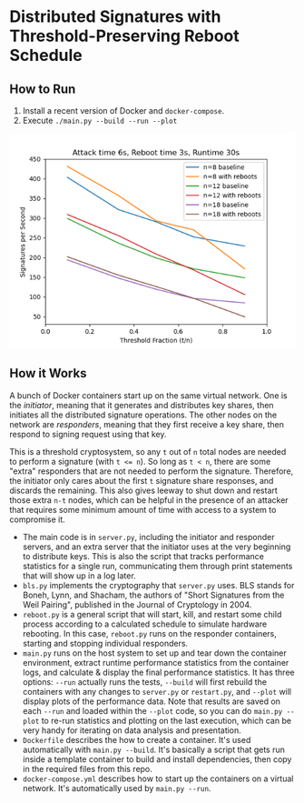 # Distributed Signatures with Threshold-Preserving Reboot Schedule

## How to Run

1. Install a recent version of Docker and `docker-compose`.
2. Execute `./main.py --build --run --plot`

![Example performance plot](plot.png)

## How it Works

A bunch of Docker containers start up on the same virtual network. One is the *initiator*, meaning that it generates and distributes key shares, then initiates all the distributed signature operations. The other nodes on the network are *responders*, meaning that they first receive a key share, then respond to signing request using that key.

This is a threshold cryptosystem, so any `t` out of `n` total nodes are needed to perform a signature (with `t <= n`). So long as `t < n`, there are some "extra" responders that are not needed to perform the signature. Therefore, the initiator only cares about the first `t` signature share responses, and discards the remaining. This also gives leeway to shut down and restart those extra `n-t` nodes, which can be helpful in the presence of an attacker that requires some minimum amount of time with access to a system to compromise it.

- The main code is in `server.py`, including the initiator and responder servers, and an extra server that the initiator uses at the very beginning to distribute keys. This is also the script that tracks performance statistics for a single run, communicating them through print statements that will show up in a log later.
- `bls.py` implements the cryptography that `server.py` uses. BLS stands for Boneh, Lynn, and Shacham, the authors of "Short Signatures from the Weil Pairing", published in the Journal of Cryptology in 2004.
- `reboot.py` is a general script that will start, kill, and restart some child process according to a calculated schedule to simulate hardware rebooting. In this case, `reboot.py` runs on the responder containers, starting and stopping individual responders.
- `main.py` runs on the host system to set up and tear down the container environment, extract runtime performance statistics from the container logs, and calculate & display the final performance statistics. It has three options: `--run` actually runs the tests, `--build` will first rebuild the containers with any changes to `server.py` or `restart.py`, and `--plot` will display plots of the performance data. Note that results are saved on each `--run` and loaded within the `--plot` code, so you can do `main.py --plot` to re-run statistics and plotting on the last execution, which can be very handy for iterating on data analysis and presentation.
- `Dockerfile` describes the how to create a container. It's used automatically with `main.py --build`. It's basically a script that gets run inside a template container to build and install dependencies, then copy in the required files from this repo.
- `docker-compose.yml` describes how to start up the containers on a virtual network. It's automatically used by `main.py --run`.